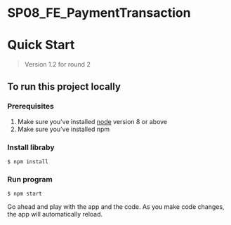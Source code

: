 # SP08_FE_PaymentTransaction

# Quick Start
>
> Version 1.2 for round 2
>

## To run this project locally
### Prerequisites
1. Make sure you've installed [node] version 8 or above
2. Make sure you've installed npm 

### Install libraby
```
$ npm install

```

### Run program
```
$ npm start

```

Go ahead and play with the app and the code. As you make code changes, the app will automatically reload.

[react]: https://reactjs.org/
[create-near-app]: https://github.com/near/create-near-app
[node.js]: https://nodejs.org/en/download/package-manager/
[jest]: https://jestjs.io/
[near accounts]: https://docs.near.org/docs/concepts/account
[near wallet]: https://wallet.testnet.near.org/
[near-cli]: https://github.com/near/near-cli
[gh-pages]: https://github.com/tschaub/gh-pages
[php]: https://www.php.net/downloads.php
[postgresql lts version]: https://www.postgresql.org/download/
[docker]: https://www.docker.com/
[node]: https://nodejs.org/en/download/
